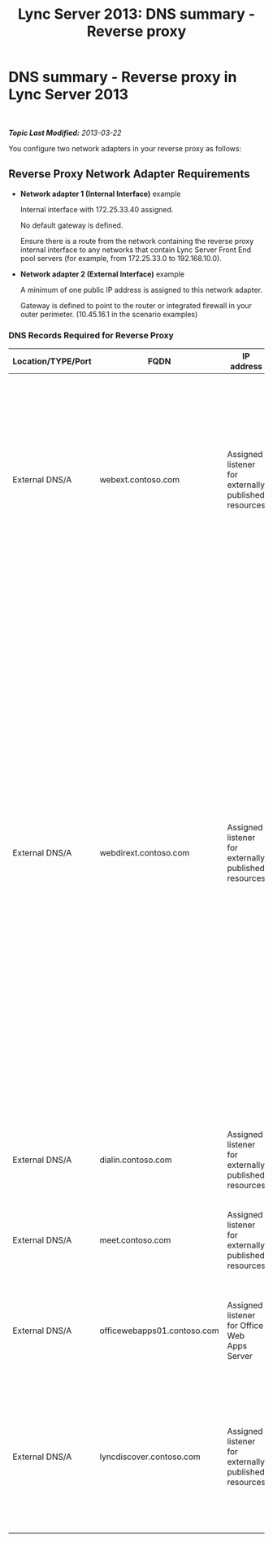 ﻿---
title: 'Lync Server 2013: DNS summary - Reverse proxy'
TOCTitle: DNS summary - Reverse proxy
ms:assetid: 3073affa-4d92-4453-9974-3a82ca0c6445
ms:mtpsurl: https://technet.microsoft.com/en-us/library/JJ204781(v=OCS.15)
ms:contentKeyID: 48183755
ms.date: 07/23/2014
mtps_version: v=OCS.15
---

<div data-xmlns="http://www.w3.org/1999/xhtml">

<div class="topic" data-xmlns="http://www.w3.org/1999/xhtml" data-msxsl="urn:schemas-microsoft-com:xslt" data-cs="http://msdn.microsoft.com/en-us/">

<div data-asp="http://msdn2.microsoft.com/asp">

# DNS summary - Reverse proxy in Lync Server 2013

</div>

<div id="mainSection">

<div id="mainBody">

<span> </span>

_**Topic Last Modified:** 2013-03-22_

You configure two network adapters in your reverse proxy as follows:

<div>

## Reverse Proxy Network Adapter Requirements

  - **Network adapter 1 (Internal Interface)** example
    
    Internal interface with 172.25.33.40 assigned.
    
    No default gateway is defined.
    
    Ensure there is a route from the network containing the reverse proxy internal interface to any networks that contain Lync Server Front End pool servers (for example, from 172.25.33.0 to 192.168.10.0).

  - **Network adapter 2 (External Interface)** example
    
    A minimum of one public IP address is assigned to this network adapter.
    
    Gateway is defined to point to the router or integrated firewall in your outer perimeter. (10.45.16.1 in the scenario examples)

### DNS Records Required for Reverse Proxy

<table>
<colgroup>
<col style="width: 25%" />
<col style="width: 25%" />
<col style="width: 25%" />
<col style="width: 25%" />
</colgroup>
<thead>
<tr class="header">
<th>Location/TYPE/Port</th>
<th>FQDN</th>
<th>IP address</th>
<th>Maps to/comments</th>
</tr>
</thead>
<tbody>
<tr class="odd">
<td><p>External DNS/A</p></td>
<td><p>webext.contoso.com</p></td>
<td><p>Assigned listener for externally published resources</p></td>
<td><p>External web services from the internal deployment. Additional records can be defined and created for all pools and single servers for any SIP domain that will use this reverse proxy, and has defined external web services.</p></td>
</tr>
<tr class="even">
<td><p>External DNS/A</p></td>
<td><p>webdirext.contoso.com</p></td>
<td><p>Assigned listener for externally published resources</p></td>
<td><p>External web services for the Directors or Director pools in your deployment. You can define as many Directors as there are distinct Directors, of which may be associated with other SIP domains.</p>
<div>

> [!IMPORTANT]  
> Defining the DNS records for and publishing the Directors is not an either the Front End pool or the Director decision. You must define and publish both the Director and the Front End pool external web services if you are using Directors. Specific traffic types (for authentication and other uses) will be sent to the Director first, if it is defined in the topology.


</div></td>
</tr>
<tr class="odd">
<td><p>External DNS/A</p></td>
<td><p>dialin.contoso.com</p></td>
<td><p>Assigned listener for externally published resources</p></td>
<td><p>Dial-in conferencing published externally</p></td>
</tr>
<tr class="even">
<td><p>External DNS/A</p></td>
<td><p>meet.contoso.com</p></td>
<td><p>Assigned listener for externally published resources</p></td>
<td><p>Conferences published externally</p></td>
</tr>
<tr class="odd">
<td><p>External DNS/A</p></td>
<td><p>officewebapps01.contoso.com</p></td>
<td><p>Assigned listener for Office Web Apps Server</p></td>
<td><p>Office Web Apps Server deployed internally or in the perimeter, and published for external client access</p></td>
</tr>
<tr class="even">
<td><p>External DNS/A</p></td>
<td><p>lyncdiscover.contoso.com</p></td>
<td><p>Assigned listener for externally published resources</p></td>
<td><p>Lync Discover External record for externally published AutoDiscover, and includes Mobility, Microsoft Lync Web App, and scheduler Web app</p></td>
</tr>
</tbody>
</table>


</div>

</div>

<span> </span>

</div>

</div>

</div>

